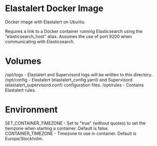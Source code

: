 # Elastalert Docker Image
Docker image with Elastalert on Ubuntu.

Requires a link to a Docker container running Elasticsearch using the "elasticsearch_host" alias.
Assumes the use of port 9200 when communicating with Elasticsearch.

# Volumes
/opt/logs       - Elastalert and Supervisord logs will be written to this directory.
/opt/config     - Elastalert (elastalert_config.yaml) and Supervisord (elastalert_supervisord.conf) configuration files.
/opt/rules      - Contains Elastalert rules.

# Environment
SET_CONTAINER_TIMEZONE - Set to "true" (without quotes) to set the tiemzone when starting a container. Default is false.
CONTAINER_TIMEZONE - Timezone to use in container. Default is Europe/Stockholm.
